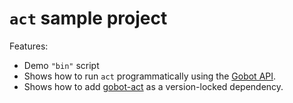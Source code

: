 # `act` sample project

Features:

- Demo `"bin"` script
- Shows how to run `act` programmatically using the [Gobot API](https://github.com/benallfree/gobot/tree/v1.0.0-alpha.24/docs/readme.md).
- Shows how to add [gobot-act](https://www.npmjs.com/package/gobot-act) as a version-locked dependency.
